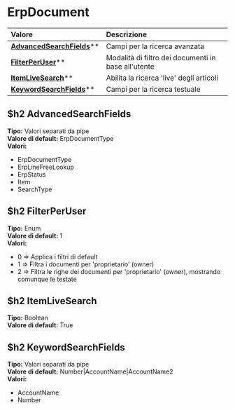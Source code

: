 # ErpDocument

| Valore| Descrizione |
| :--- | :--- |
| [**AdvancedSearchFields**](#advancedsearchfields)** | Campi per la ricerca avanzata |
| [**FilterPerUser**](#filterperuser)** | Modalità di filtro dei documenti in base all'utente |
| [**ItemLiveSearch**](#itemlivesearch)** | Abilita la ricerca 'live' degli articoli |
| [**KeywordSearchFields**](#keywordsearchfields)** | Campi per la ricerca testuale |

$h2 AdvancedSearchFields 
-----
**Tipo:** Valori separati da pipe	 
**Valore di default:** ErpDocumentType	 
**Valori:**
* ErpDocumentType
* ErpLineFreeLookup
* ErpStatus
* Item
* SearchType

$h2 FilterPerUser 
-----
**Tipo:** Enum	 
**Valore di default:** 1	 
**Valori:**
* 0 => Applica i filtri di default
* 1 => Filtra i documenti per 'proprietario' (owner)
* 2 => Filtra le righe dei documenti per 'proprietario' (owner), mostrando comunque le testate

$h2 ItemLiveSearch 
-----
**Tipo:** Boolean	 
**Valore di default:** True	 

$h2 KeywordSearchFields 
-----
**Tipo:** Valori separati da pipe	 
**Valore di default:** Number&#124;AccountName&#124;AccountName2	 
**Valori:**
* AccountName
* Number

